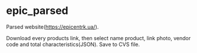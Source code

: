 # epic_parsed
Parsed website(https://epicentrk.ua/).

Download every products link, then select name product, link photo, vendor code and total characteristics(JSON).
Save to CVS file.
